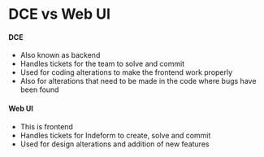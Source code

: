 # DCE vs Web UI

#### DCE

- Also known as backend
- Handles tickets for the team to solve and commit
- Used for coding alterations to make the frontend work properly
- Also for alterations that need to be made in the code where bugs have been found





#### Web UI

- This is frontend
- Handles tickets for Indeform to create, solve and commit
- Used for design alterations and addition of new features